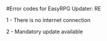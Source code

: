 #Error codes for EasyRPG Updater: RE

1 - There is no internet connection

2 - Mandatory update available
